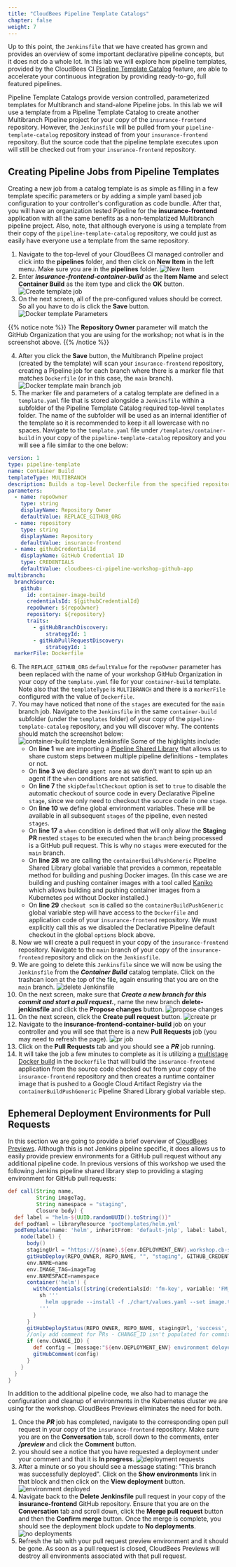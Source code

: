 ```yaml
---
title: "CloudBees Pipeline Template Catalogs"
chapter: false
weight: 7
--- 
```


Up to this point, the `Jenkinsfile` that we have created has grown and provides an overview of some important declarative pipeline concepts, but it does not do a whole lot. In this lab we will explore how pipeline templates, provided by the CloudBees CI [Pipeline Template Catalog](https://docs.cloudbees.com/docs/admin-resources/latest/pipeline-templates-user-guide/setting-up-a-pipeline-template-catalog) feature, are able to accelerate your continuous integration by providing ready-to-go, full featured pipelines.

Pipeline Template Catalogs provide version controlled, parameterized templates for Multibranch and stand-alone Pipeline jobs. In this lab we will use a template from a Pipeline Template Catalog to create another Multibranch Pipeline project for your copy of the `insurance-frontend` repository. However, the `Jenkinsfile` will be pulled from your `pipeline-template-catalog` repository instead of from your `insurance-frontend` repository. But the source code that the pipeline template executes upon will still be checked out from your `insurance-frontend` repository. 

## Creating Pipeline Jobs from Pipeline Templates

Creating a new job from a catalog template is as simple as filling in a few template specific parameters or by adding a simple yaml based job configuration to your controller's configuration as code bundle. After that, you will have an organization tested Pipeline for the **insurance-frontend** application with all the same benefits as a non-templatized Multibranch pipeline project. Also, note, that although everyone is using a template from their copy of the `pipeline-template-catalog` repository, we could just as easily have everyone use a template from the same repository. 

1. Navigate to the top-level of your CloudBees CI managed controller and click into the **pipelines** folder, and then click on **New Item** in the left menu. Make sure you are in the **pipelines** folder. ![New Item](new-item.png?width=50pc)
2. Enter ***insurance-frontend-container-build*** as the **Item Name** and select **Container Build** as the item type and click the **OK** button.  ![Create template job](create-template-job.png?width=50pc)
3. On the next screen, all of the pre-configured values should be correct. So all you have to do is click the **Save** button. ![Docker template Parameters](docker-template-params.png?width=50pc)

{{% notice note %}}
The **Repository Owner** parameter will match the GitHub Organization that you are using for the workshop; not what is in the screenshot above. 
{{% /notice %}}

4. After you click the **Save** button, the Multibranch Pipeline project (created by the template) will scan your `insurance-frontend` repository, creating a Pipeline job for each branch where there is a marker file that matches `Dockerfile` (or in this case, the `main`  branch). ![Docker template main branch job](docker-template-main-branch-job.png?width=50pc)
5. The marker file and parameters of a catalog template are defined in a `template.yaml` file that is stored alongside a `Jenkinsfile` within a subfolder of the Pipeline Template Catalog required top-level `templates` folder. The name of the subfolder will be used as an internal identifier of the template so it is recommended to keep it all lowercase with no spaces. Navigate to the `template.yaml` file under `/templates/container-build` in your copy of the `pipeline-template-catalog` repository and you will see a file similar to the one below:

```yaml
version: 1
type: pipeline-template
name: Container Build
templateType: MULTIBRANCH
description: Builds a top-level Dockerfile from the specified repository.
parameters:
  - name: repoOwner
    type: string
    displayName: Repository Owner
    defaultValue: REPLACE_GITHUB_ORG
  - name: repository
    type: string
    displayName: Repository
    defaultValue: insurance-frontend
  - name: githubCredentialId
    displayName: GitHub Credential ID
    type: CREDENTIALS
    defaultValue: cloudbees-ci-pipeline-workshop-github-app
multibranch:
  branchSource:
    github:
      id: container-image-build
      credentialsId: ${githubCredentialId}
      repoOwner: ${repoOwner}
      repository: ${repository}
      traits:
        - gitHubBranchDiscovery:
            strategyId: 1
        - gitHubPullRequestDiscovery:
            strategyId: 1
  markerFile: Dockerfile
```

6. The `REPLACE_GITHUB_ORG` `defaultValue` for the `repoOwner` parameter has been replaced with the name of your workshop GitHub Organization in your copy of the `template.yaml` file for your `container-build` template. Note also that the `templateType` is `MULTIBRANCH` and there is a `markerFile` configured with the value of `Dockerfile`.
7. You may have noticed that none of the `stages` are executed for the `main` branch job. Navigate to the `Jenkinsfile` in the same `container-build` subfolder (under the `templates` folder) of your copy of the `pipeline-template-catalog` repository, and you will discover why. The contents should match the screenshot below: ![container-build template Jenkinsfile](template-jenkinsfile.png?width=60pc)
Some of the highlights include:
    - On **line 1** we are importing a [Pipeline Shared Library](https://www.jenkins.io/doc/book/pipeline/shared-libraries/) that allows us to share custom steps between multiple pipeline definitions - templates or not.
    - On **line 3** we declare `agent none` as we don't want to spin up an agent if the `when` conditions are not satisfied.
    - On **line 7** the `skipDefaultCheckout` option is set to `true` to disable the automatic checkout of source code in every Declarative Pipeline `stage`, since we only need to checkout the source code in one `stage`. 
    - On **line 10** we define global environment variables. These will be available in all subsequent `stages` of the pipeline, even nested `stages`.
    - On **line 17** a `when` condition is defined that will only allow the **Staging PR** nested `stages` to be executed when the `branch` being processed is a GitHub pull request. This is why no `stages` were executed for the `main` branch.
    - On **line 28** we are calling the `containerBuildPushGeneric` Pipeline Shared Library global variable that provides a common, repeatable method for building and pushing Docker images. (In this case we are building and pushing container images with a tool called [Kaniko](https://docs.cloudbees.com/docs/cloudbees-ci/latest/cloud-admin-guide/using-kaniko) which allows building and pushing container images from a Kubernetes `pod` without Docker installed.)
    - On **line 29** `checkout scm` is called so the `containerBuildPushGeneric` global variable step will have access to the `Dockerfile` and application code of your `insurance-frontend` repository. We must explicitly call this as we disabled the Declarative Pipeline default checkout in the global `options` block above.
8. Now we will create a pull request in your copy of the `insurance-frontend` repository. Navigate to the `main` branch of your copy of the `insurance-frontend` repository and click on the `Jenkinsfile`. 
9. We are going to delete this `Jenkinsfile` since we will now be using the `Jenkinsfile` from the ***Container Build*** catalog template. Click on the trashcan icon at the top of the file, again ensuring that you are on the `main` branch. ![delete Jenkinsfile](delete-jenkinsfile.png?width=60pc)
10. On the next screen, make sure that ***Create a new branch for this commit and start a pull request.***, name the new branch **delete-jenkinsfile** and click the **Propose changes** button. ![propose changes](propose-changes.png?width=60pc)
11. On the next screen, click the **Create pull request** button. ![create pr](create-pr.png?width=60pc)
12. Navigate to the **insurance-frontend-container-build** job on your controller and you will see that there is a new **Pull Requests** job (you may need to refresh the page). ![pr job](pr-job.png?width=60pc)
13. Click on the **Pull Requests** tab and you should see a ***PR*** job running.
14. It will take the job a few minutes to complete as it is utilizing a [multistage Docker build](https://docs.docker.com/develop/develop-images/multistage-build/) in the `Dockerfile` that will build the `insurance-frontend` application from the source code checked out from your copy of the `insurance-frontend` repository and then creates a runtime container image that is pushed to a Google Cloud Artifact Registry via the `containerBuildPushGeneric` Pipeline Shared Library global variable step.

## Ephemeral Deployment Environments for Pull Requests

In this section we are going to provide a brief overview of [CloudBees Previews](). Although this is not Jenkins pipeline specific, it does allows us to easily provide preview environments for a GitHub pull request without any additional pipeline code. In previous versions of this workshop we used the following Jenkins pipeline shared library step to providing a staging environment for GitHub pull requests:

```groovy
def call(String name, 
         String imageTag, 
         String namespace = "staging",
         Closure body) {
  def label = "helm-${UUID.randomUUID().toString()}"
  def podYaml = libraryResource 'podtemplates/helm.yml'
  podTemplate(name: 'helm', inheritFrom: 'default-jnlp', label: label, yaml: podYaml, podRetention: never(), activeDeadlineSeconds:1) {
    node(label) {
      body()
      stagingUrl = "https://${name}.${env.DEPLOYMENT_ENV}.workshop.cb-sa.io"
      gitHubDeploy(REPO_OWNER, REPO_NAME, "", "staging", GITHUB_CREDENTIAL_ID, "true", "false")
      env.NAME=name
      env.IMAGE_TAG=imageTag
      env.NAMESPACE=namespace
      container('helm') {
        withCredentials([string(credentialsId: 'fm-key', variable: 'FM_KEY')]) {
          sh '''
            helm upgrade --install -f ./chart/values.yaml --set image.tag=$IMAGE_TAG --set fmToken=$FM_KEY --namespace=$NAMESPACE  $NAME ./chart
          '''
        }
      }
      gitHubDeployStatus(REPO_OWNER, REPO_NAME, stagingUrl, 'success', GITHUB_CREDENTIAL_ID)
      //only add comment for PRs - CHANGE_ID isn't populated for commits to regular branches
      if (env.CHANGE_ID) {
        def config = [message:"${env.DEPLOYMENT_ENV} environment deloyed by CloudBees CI and is available at: ${stagingUrl}"]
        gitHubComment(config)
      }
    }
  }
}
```

In addition to the additional pipeline code, we also had to manage the configuration and cleanup of environments in the Kubernetes cluster we are using for the workshop. CloudBees Previews eliminates the need for both.

1. Once the ***PR*** job has completed, navigate to the corresponding open pull request in your copy of the `insurance-frontend` repository. Make sure you are on the **Conversation** tab, scroll down to the comments, enter ***/preview*** and click the **Comment** button.
2. you should see a notice that you have requested a deployment under your comment and that it is **In progress**. ![deployment requests](deployment-requested.png?width=60pc)
3. After a minute or so you should see a message stating: "This branch was successfully deployed". Click on the **Show environments** link in that block and then click on the **View deployment** button. ![environment deployed](env-deployed.png?width=60pc)
4. Navigate back to the **Delete Jenkinsfile** pull request in your copy of the **insurance-frontend** GitHub repository. Ensure that you are on the **Conversation** tab and scroll down, click the **Merge pull request** button and then the **Confirm merge** button. Once the merge is complete, you should see the deployment block update to **No deployments**. ![no deployments](no-deployments.png?width=60pc)
5. Refresh the tab with your pull request preview environment and it should be gone. As soon as a pull request is closed, CloudBees Previews will destroy all environments associated with that pull request.


